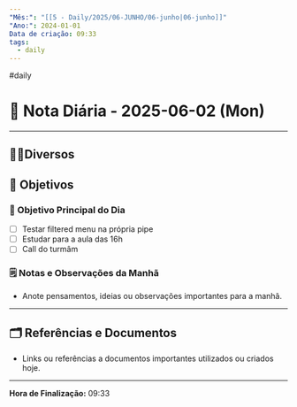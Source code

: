 ```yaml
---
"Mês:": "[[5 - Daily/2025/06-JUNHO/06-junho|06-junho]]"
"Ano:": 2024-01-01
Data de criação: 09:33
tags:
  - daily
---
```

#daily
# 📅 Nota Diária - 2025-06-02 (Mon)
---
## 🤝🏻Diversos

## 🌄 Objetivos
### 🎯 Objetivo Principal do Dia
- [ ] Testar filtered menu na própria pipe
- [ ] Estudar para a aula das 16h
- [ ] Call do turmâm

### 🗒️ Notas e Observações da Manhã
- Anote pensamentos, ideias ou observações importantes para a manhã.
---
## 🗂️ Referências e Documentos
- Links ou referências a documentos importantes utilizados ou criados hoje.

---

**Hora de Finalização:** 09:33
